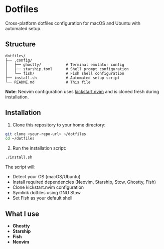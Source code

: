 # Dotfiles

Cross-platform dotfiles configuration for macOS and Ubuntu with automated setup.

## Structure

```
dotfiles/
├── .config/
│   ├── ghostty/           # Terminal emulator config
│   ├── starship.toml      # Shell prompt configuration  
│   └── fish/              # Fish shell configuration
├── install.sh             # Automated setup script
└── README.md              # This file
```

**Note**: Neovim configuration uses [kickstart.nvim](https://github.com/nvim-lua/kickstart.nvim) and is cloned fresh during installation.

## Installation

1. Clone this repository to your home directory:
```bash
git clone <your-repo-url> ~/dotfiles
cd ~/dotfiles
```

2. Run the installation script:
```bash
./install.sh
```

The script will:
- Detect your OS (macOS/Ubuntu)
- Install required dependencies (Neovim, Starship, Stow, Ghostty, Fish)
- Clone kickstart.nvim configuration
- Symlink dotfiles using GNU Stow
- Set Fish as your default shell

## What I use

- **Ghostty**
- **Starship**
- **Fish**
- **Neovim**